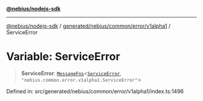 [**@nebius/nodejs-sdk**](../../../../../../README.md)

---

[@nebius/nodejs-sdk](../../../../../../README.md) / [generated/nebius/common/error/v1alpha1](../README.md) / ServiceError

# Variable: ServiceError

> **ServiceError**: [`MessageFns`](../../../../../../runtime/protos/core/interfaces/MessageFns.md)\<[`ServiceError`](../interfaces/ServiceError.md), `"nebius.common.error.v1alpha1.ServiceError"`\>

Defined in: src/generated/nebius/common/error/v1alpha1/index.ts:1496
